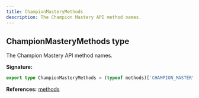 ```yaml
---
title: ChampionMasteryMethods
description: The Champion Mastery API method names.
---
```


## ChampionMasteryMethods type

The Champion Mastery API method names.

**Signature:**

```ts
export type ChampionMasteryMethods = (typeof methods)['CHAMPION_MASTERY'][number];
```

**References:** [methods](/api/methods)

